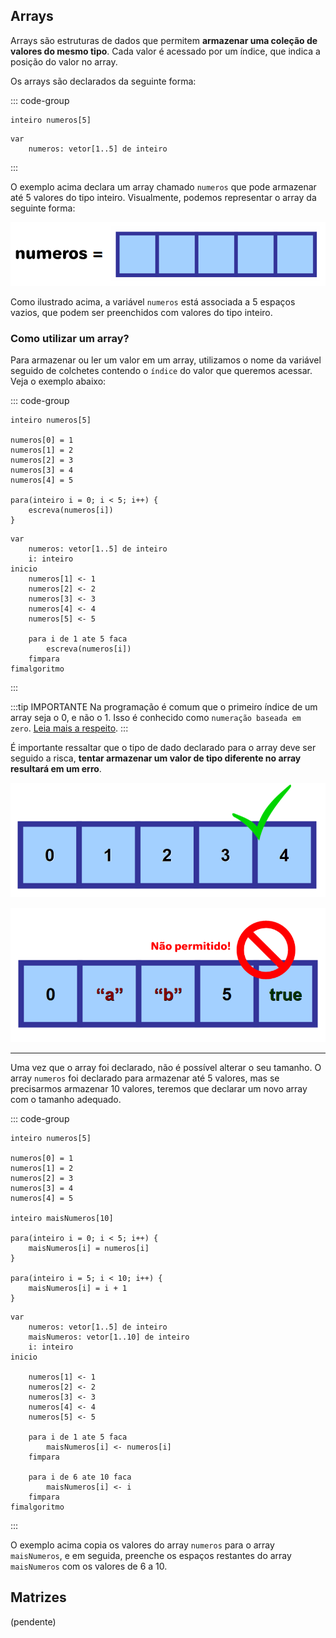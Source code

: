 ## Arrays

Arrays são estruturas de dados que permitem **armazenar uma coleção de valores do mesmo tipo**.
Cada valor é acessado por um índice, que indica a posição do valor no array.

Os arrays são declarados da seguinte forma:

::: code-group

```portugol [Portugol Studio]
inteiro numeros[5]
```

```portugol [VisuAlg]
var
    numeros: vetor[1..5] de inteiro
```

:::

O exemplo acima declara um array chamado `numeros` que pode armazenar até 5 valores do tipo inteiro.
Visualmente, podemos representar o array da seguinte forma:

![](./img/array_exemplo.png)

Como ilustrado acima, a variável `numeros` está associada a 5 espaços vazios, que podem ser preenchidos com valores do tipo inteiro.

### Como utilizar um array?

Para armazenar ou ler um valor em um array, utilizamos o nome da variável seguido de colchetes contendo o `índice` do valor que queremos acessar. Veja o exemplo abaixo:

::: code-group

```portugol [Portugol Studio]
inteiro numeros[5]

numeros[0] = 1
numeros[1] = 2
numeros[2] = 3
numeros[3] = 4
numeros[4] = 5

para(inteiro i = 0; i < 5; i++) {
    escreva(numeros[i])
}
```

```portugol [VisuAlg]
var
    numeros: vetor[1..5] de inteiro
    i: inteiro
inicio
    numeros[1] <- 1
    numeros[2] <- 2
    numeros[3] <- 3
    numeros[4] <- 4
    numeros[5] <- 5

    para i de 1 ate 5 faca
        escreva(numeros[i])
    fimpara
fimalgoritmo
```

:::

:::tip IMPORTANTE
Na programação é comum que o primeiro índice de um array seja o 0, e não o 1. Isso é conhecido como `numeração baseada em zero`.
[Leia mais a respeito](https://www.tabnews.com.br/Diletante/porque-o-indice-de-arrays-tuplas-e-vetores-sao-baseados-em-zero-em-algumas-linguagens).
:::

É importante ressaltar que o tipo de dado declarado para o array deve ser seguido a risca,
**tentar armazenar um valor de tipo diferente no array resultará em um erro**.

![](./img/array_correta.png)

![](./img/array_errada.png)

---

Uma vez que o array foi declarado, não é possível alterar o seu tamanho.
O array `numeros` foi declarado para armazenar até 5 valores, mas se precisarmos armazenar 10 valores,
teremos que declarar um novo array com o tamanho adequado.

::: code-group

```portugol [Portugol Studio]
inteiro numeros[5]

numeros[0] = 1
numeros[1] = 2
numeros[2] = 3
numeros[3] = 4
numeros[4] = 5

inteiro maisNumeros[10]

para(inteiro i = 0; i < 5; i++) {
    maisNumeros[i] = numeros[i]
}

para(inteiro i = 5; i < 10; i++) {
    maisNumeros[i] = i + 1
}
```

```portugol [VisuAlg]
var
    numeros: vetor[1..5] de inteiro
    maisNumeros: vetor[1..10] de inteiro
    i: inteiro
inicio

    numeros[1] <- 1
    numeros[2] <- 2
    numeros[3] <- 3
    numeros[4] <- 4
    numeros[5] <- 5

    para i de 1 ate 5 faca
        maisNumeros[i] <- numeros[i]
    fimpara

    para i de 6 ate 10 faca
        maisNumeros[i] <- i
    fimpara
fimalgoritmo
```

:::

O exemplo acima copia os valores do array `numeros` para o array `maisNumeros`, e em seguida,
preenche os espaços restantes do array `maisNumeros` com os valores de 6 a 10.

## Matrizes

(pendente)
